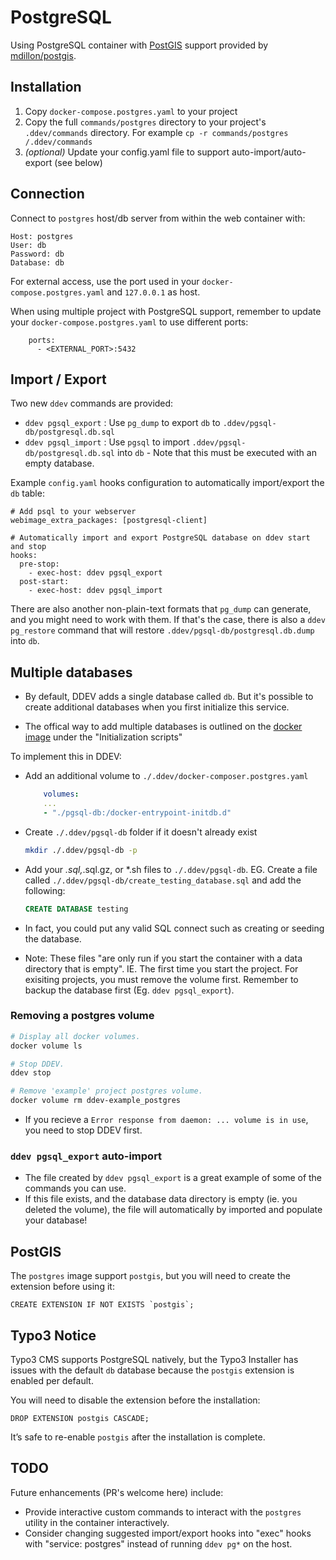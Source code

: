# PostgreSQL

Using PostgreSQL container with [PostGIS](https://postgis.net/) support provided by [mdillon/postgis](https://hub.docker.com/r/mdillon/postgis).

## Installation

1. Copy `docker-compose.postgres.yaml` to your project
2. Copy the full `commands/postgres` directory to your project's `.ddev/commands` directory. For example `cp -r commands/postgres /.ddev/commands`
3. *(optional)* Update your config.yaml file to support auto-import/auto-export (see below)

## Connection

Connect to `postgres` host/db server from within the web container with:

```
Host: postgres
User: db
Password: db
Database: db
```

For external access, use the port used in your `docker-compose.postgres.yaml` and `127.0.0.1` as host.

When using multiple project with PostgreSQL support, remember to update your `docker-compose.postgres.yaml` to use different ports:

```
    ports:
      - <EXTERNAL_PORT>:5432
```

## Import / Export

Two new `ddev` commands are provided:

* `ddev pgsql_export` : Use `pg_dump` to export `db` to `.ddev/pgsql-db/postgresql.db.sql`
* `ddev pgsql_import` : Use `pgsql` to import `.ddev/pgsql-db/postgresql.db.sql` into `db` - Note that this must be executed with an empty database.

Example `config.yaml` hooks configuration to automatically import/export the `db` table:

```
# Add psql to your webserver
webimage_extra_packages: [postgresql-client]

# Automatically import and export PostgreSQL database on ddev start and stop
hooks:
  pre-stop:
    - exec-host: ddev pgsql_export
  post-start:
    - exec-host: ddev pgsql_import
```

There are also another non-plain-text formats that `pg_dump` can generate, and you might need to work with them. If that's the case, there is also
a `ddev pg_restore` command that will restore `.ddev/pgsql-db/postgresql.db.dump` into `db`.

## Multiple databases

* By default, DDEV adds a single database called `db`. But it's possible to create additional databases when you first initialize this service.

* The offical way to add multiple databases is outlined on the [docker image](https://hub.docker.com/_/postgres) under the "Initialization scripts"

To implement this in DDEV:

* Add an additional volume to `./.ddev/docker-composer.postgres.yaml`

  ```yaml
      volumes:
      ...
      - "./pgsql-db:/docker-entrypoint-initdb.d"
  ```

* Create `./.ddev/pgsql-db` folder if it doesn't already exist

  ```bash
  mkdir ./.ddev/pgsql-db -p
  ```

* Add your *.sql,*.sql.gz, or *.sh files to `./.ddev/pgsql-db`. EG. Create a file called `./.ddev/pgsql-db/create_testing_database.sql` and add the following:

  ```sql
  CREATE DATABASE testing
  ```

* In fact, you could put any valid SQL connect such as creating or seeding the database.

* Note: These files "are only run if you start the container with a data directory that is empty". IE. The first time you start the project. For exisiting projects, you must remove the volume first. Remember to backup the database first (Eg. `ddev pgsql_export`).

### Removing a postgres volume

  ```bash
  # Display all docker volumes.
  docker volume ls

  # Stop DDEV.
  ddev stop

  # Remove 'example' project postgres volume.
  docker volume rm ddev-example_postgres
  ```

* If you recieve a `Error response from daemon: ... volume is in use`, you need to stop DDEV first.

### `ddev pgsql_export` auto-import

* The file created by `ddev pgsql_export` is a great example of some of the commands you can use.
* If this file exists, and the database data directory is empty (ie. you deleted the volume), the file will automatically by imported and populate your database!

## PostGIS

The `postgres` image support `postgis`, but you will need to create the extension before using it:

```
CREATE EXTENSION IF NOT EXISTS `postgis`;
```

## Typo3 Notice

Typo3 CMS supports PostgreSQL natively, but the Typo3 Installer has issues with the default `db` database because the `postgis` extension is enabled per default.

You will need to disable the extension before the installation:

```
DROP EXTENSION postgis CASCADE;
```

It’s safe to re-enable `postgis` after the installation is complete.

## TODO

Future enhancements (PR's welcome here) include:

* Provide interactive custom commands to interact with the `postgres` utility in the container interactively.
* Consider changing suggested import/export hooks into "exec" hooks with "service: postgres" instead of running `ddev pg*` on the host.
